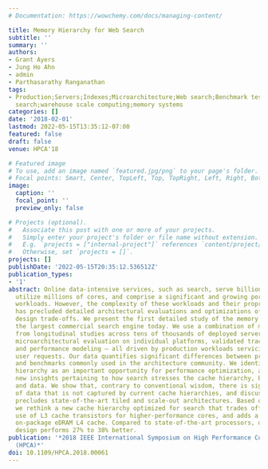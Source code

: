 ```yaml
---
# Documentation: https://wowchemy.com/docs/managing-content/

title: Memory Hierarchy for Web Search
subtitle: ''
summary: ''
authors:
- Grant Ayers
- Jung Ho Ahn
- admin
- Parthasarathy Ranganathan
tags:
- Production;Servers;Indexes;Microarchitecture;Web search;Benchmark testing;Hardware;web
  search;warehouse scale computing;memory systems
categories: []
date: '2018-02-01'
lastmod: 2022-05-15T13:35:12-07:00
featured: false
draft: false
venue: HPCA'18

# Featured image
# To use, add an image named `featured.jpg/png` to your page's folder.
# Focal points: Smart, Center, TopLeft, Top, TopRight, Left, Right, BottomLeft, Bottom, BottomRight.
image:
  caption: ''
  focal_point: ''
  preview_only: false

# Projects (optional).
#   Associate this post with one or more of your projects.
#   Simply enter your project's folder or file name without extension.
#   E.g. `projects = ["internal-project"]` references `content/project/deep-learning/index.md`.
#   Otherwise, set `projects = []`.
projects: []
publishDate: '2022-05-15T20:35:12.536512Z'
publication_types:
- '1'
abstract: Online data-intensive services, such as search, serve billions of users,
  utilize millions of cores, and comprise a significant and growing portion of datacenter-scale
  workloads. However, the complexity of these workloads and their proprietary nature
  has precluded detailed architectural evaluations and optimizations of processor
  design trade-offs. We present the first detailed study of the memory hierarchy for
  the largest commercial search engine today. We use a combination of measurements
  from longitudinal studies across tens of thousands of deployed servers, systematic
  microarchitectural evaluation on individual platforms, validated trace-driven simulation,
  and performance modeling – all driven by production workloads servicing real-world
  user requests. Our data quantifies significant differences between production search
  and benchmarks commonly used in the architecture community. We identify the memory
  hierarchy as an important opportunity for performance optimization, and present
  new insights pertaining to how search stresses the cache hierarchy, both for instructions
  and data. We show that, contrary to conventional wisdom, there is significant reuse
  of data that is not captured by current cache hierarchies, and discuss why this
  precludes state-of-the-art tiled and scale-out architectures. Based on these insights,
  we rethink a new cache hierarchy optimized for search that trades off the inefficient
  use of L3 cache transistors for higher-performance cores, and adds a latency-optimized
  on-package eDRAM L4 cache. Compared to state-of-the-art processors, our proposed
  design performs 27% to 38% better.
publication: '*2018 IEEE International Symposium on High Performance Computer Architecture
  (HPCA)*'
doi: 10.1109/HPCA.2018.00061
---
```

